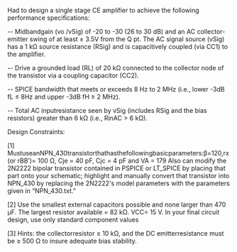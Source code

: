Had to design a single stage CE amplifier to achieve the following performance specifications:

-- Midbandgain (vo /vSig) of -20 to -30 (26 to 30 dB) and an AC collector-emitter swing of at least
± 3.5V from the Q pt. The AC signal source (vSig) has a 1 kΩ source resistance (RSig) and is capacitively coupled (via CC1) to the amplifier.

-- Drive a grounded load (RL) of 20 kΩ connected to the collector node of the transistor via a coupling capacitor (CC2).

-- SPICE bandwidth that meets or exceeds 8 Hz to 2 MHz (i.e., lower -3dB fL ≤ 8Hz and upper -3dB fH ≥ 2 MHz).

-- Total AC inputresistance seen by vSig (includes RSig and the bias resistors) greater than 6 kΩ (i.e., RinAC > 6 kΩ).


Design Constraints:

[1] MustuseanNPN_430transistorthathasthefollowingbasicparameters:β=120,rx (or rBB’)= 100 Ω, Cje = 40 pF, Cjc = 4 pF and VA = 179
Also can modify the 2N2222 bipolar transistor contained in PSPICE or LT_SPICE by placing that part onto your schematic; 
highlight and manually convert that transistor into NPN_430 by replacing the 2N2222's model parameters with the parameters given in “NPN_430.txt.”

[2] Use the smallest external capacitors possible and none larger than 470 μF. 
The largest resistor available = 82 kΩ. VCC= 15 V. In your final circuit design, use only standard component values

[3] Hints: the collectorresistor ≤ 10 kΩ, and the DC emitterresistance must be ≥ 500 Ω to insure adequate bias stability.
